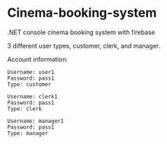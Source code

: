 # Cinema-booking-system
.NET console cinema booking system with firebase

3 different user types, customer, clerk, and manager.

Account information:
```
Username: user1
Password: pass1
Type: customer

Username: clerk1
Password: pass1
Type: clerk

Username: manager1
Password: pass1
Type: manager
```
